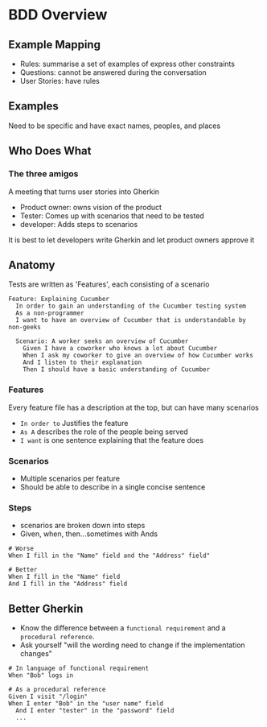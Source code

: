 # BDD Overview
## Example Mapping
* Rules: summarise a set of examples of express other constraints
* Questions: cannot be answered during the conversation
* User Stories: have rules

## Examples
Need to be specific and have exact names, peoples, and places

## Who Does What
### The three amigos
A meeting that turns user stories into Gherkin
* Product owner: owns vision of the product
* Tester: Comes up with scenarios that need to be tested
* developer: Adds steps to scenarios

It is best to let developers write Gherkin and let product owners approve it

## Anatomy
Tests are written as 'Features', each consisting of a scenario

```
Feature: Explaining Cucumber
  In order to gain an understanding of the Cucumber testing system
  As a non-programmer
  I want to have an overview of Cucumber that is understandable by non-geeks

  Scenario: A worker seeks an overview of Cucumber
    Given I have a coworker who knows a lot about Cucumber
    When I ask my coworker to give an overview of how Cucumber works
    And I listen to their explanation
    Then I should have a basic understanding of Cucumber
```

### Features
Every feature file has a description at the top, but can have many scenarios
* `In order to` Justifies the feature
* `As A` describes the role of the people being served
* `I want` is one sentence explaining that the feature does

### Scenarios
* Multiple scenarios per feature
* Should be able to describe in a single concise sentence

### Steps
* scenarios are broken down into steps
* Given, when, then...sometimes with Ands

```
# Worse
When I fill in the "Name" field and the "Address" field"

# Better
When I fill in the "Name" field
And I fill in the "Address" field
```

## Better Gherkin
* Know the difference between a `functional requirement` and a `procedural reference`.
* Ask yourself "will the wording need to change if the implementation changes"

```
# In language of functional requirement
When "Bob" logs in

# As a procedural reference
Given I visit "/login"
When I enter "Bob" in the "user name" field
  And I enter "tester" in the "password" field
  ...
```

